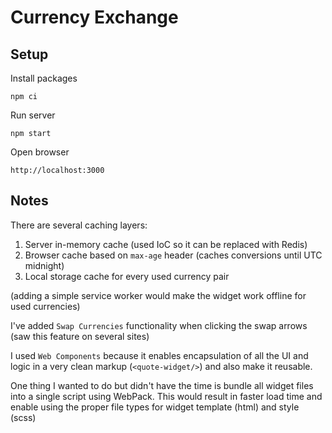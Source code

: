 # Currency Exchange

## Setup
Install packages
```
npm ci
```

Run server
```
npm start
```

Open browser
```
http://localhost:3000
```

## Notes
There are several caching layers:
1. Server in-memory cache (used IoC so it can be replaced with Redis)
2. Browser cache based on `max-age` header (caches conversions until UTC midnight)
3. Local storage cache for every used currency pair

(adding a simple service worker would make the widget work offline for used currencies)

I've added `Swap Currencies` functionality when clicking the swap arrows (saw this feature on several sites)

I used `Web Components` because it enables encapsulation of all the UI and logic in a very clean markup (`<quote-widget/>`) and also make it reusable.

One thing I wanted to do but didn't have the time is bundle all widget files into a single script using WebPack. This would result in faster load time and enable using the proper file types for widget template (html) and style (scss)